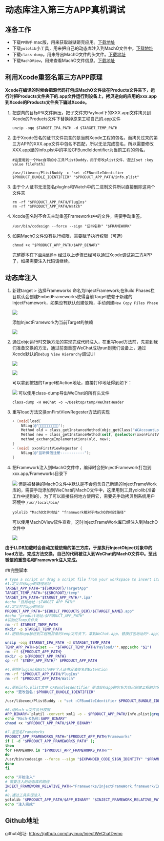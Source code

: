 # 动态库注入第三方APP真机调试


## 准备工作
* 下载`PP助手` mac版，用来获取越狱砸壳应用。[下载地址](http://pro.25pp.com/pp_mac_ios)
* 下载`yololib`小工具，用来把自己的动态库注入到MachO文件中。[下载地址](https://github.com/KJCracks/yololib)
* 下载`class-dump`，用来导出MachO文件的头文件。[下载地址](http://stevenygard.com/projects/class-dump/)
* 下载`MachOView`，用来查看MachO文件信息。[下载地址](https://sourceforge.net/projects/machoview/)

## 利用Xcode重签名第三方APP原理

**Xcode在编译的时候会把源代码打包成MachO文件放在Products文件夹下，运行时把Products文件夹下的.app文件运行到设备上，拷贝逆向的应用的xxx.app到Xcode的Products文件夹下骗过Xcode。**

1. 把逆向的目标IPA文件解压，把子文件夹Payload下的XXX.app文件拷贝到Xcode的Products文件下替换掉原来工程自己的.app文件

	```
	unzip -oqq $TARGET_IPA_PATH -d $TARGET_TEMP_PATH
	```

2. 由于Xcode签名的证书文件包含的是当前Xcode工程的包名，而拷贝过来的第三方APP的XXX.app文件中包名不匹配，所以无法完成签名，所以需要修改XXX.app里的info.plst中的字段CFBundleIdentifier为当前工程的包名。
	

	```
	#这里用到一个Mac自带的小工具PlistBuddy，用于修改plist文件，语法[set :key value filePath]
	
	/usr/libexec/PlistBuddy -c "set :CFBundleIdentifier $PRODUCT_BUNDLE_IDENTIFIER" "$PRODUCT_APP_PATH/info.plist"
	```
3. 由于个人证书无法签名plugIns和Watch中的二进制文件所以直接删除这两个文件夹
	
	```
	rm -rf "$PRODUCT_APP_PATH/PlugIns"
	rm -rf "$PRODUCT_APP_PATH/Watch"
	```
4. Xcode签名时不会去主动重签Frameworks中的文件，需要手动重签。

	
	```
	/usr/bin/codesign --force --sign "证书名称" "$FRAMEWORK"
	```
5. 如果MachO文件没有执行权限，需要赋予执行权限（可选）

	```
	chmod +x "$PRODUCT_APP_PATH/$APP_BINARY"
	```
	完整脚本在下面`完整脚本`
	经过以上步骤已经可以通过Xcode调试第三方APP了，如果需要注入代码请继续。

## 动态库注入
1. 新建target > 选择Frameworks 命名为InjectFramework;在Build Phases栏目默认会创建EmbedFrameworks使得当前Target依赖于新建的InjectFramework，如果没有默认创建依赖，手动创建`New Copy Files Phase`

	![](media/15525297227722/15526300635176.jpg)

	添加InjectFramework为当前Target的依赖

	![](media/15525297227722/15526301667862.jpg)

2. 通过objc运行时交换方法的实现完成代码注入，在重写load方法前，先拿到我们准备交换的方法，通过前面重签WeChat成功run到我们设备上，通过Xcode默认的`Debug View Hierarchy`调试UI

	![](media/15525297227722/15526320413275.jpg)

	![](media/15525297227722/15526321937228.jpg)

	可以拿到按钮的Target和Action地址，直接打印地址得到如下：

	![](media/15525297227722/15526326191041.jpg)
可以使用class-dump导出WeChat的所有头文件

	```
	class-dump -H WeChat -o ~/Desktop/temp/WeChatHeader
	```
3. 重写load方法交换onFirstViewRegester方法的实现

	```objective-c
	+ (void)load{
	    NSLog(@"🍺🍺🍺🍺🍺🍺🍺🍺🍺");
	    Method old = class_getInstanceMethod(objc_getClass("WCAccountLoginControlLogic"), NSSelectorFromString(@"onFirstViewRegester"));
	    Method new = class_getInstanceMethod(self, @selector(xxonFirstViewRegester));
	    method_exchangeImplementations(old, new);
	}
	- (void) xxonFirstViewRegester {
	    NSLog(@"监听微信注册-----------");
	}
	```
4. 把Framework注入到MachO文件中，编译时会把InjectFramework打包到xxx.app/Frameworks目录下

	![](media/15525297227722/15526306014351.jpg)
但是被替换的MachO文件中默认是不会包含自己新建的InjectFrameWork库的，需要手动添加到WeChat的MachO文件中，这里用到工具yololib(准备工作中提到的)，为了可以直接任何地方使用它，需要先手动拷贝到系统用户环境中 `/usr/local/bin/`

	```
	yololib "MachO文件地址" "framework相对于MachO的相对路径"
	```
	可以使用MachOView软件查看，这时InjectFrameWork库已经注入到MachO文件中

	![](media/15525297227722/15526313080211.jpg)

**由于LLDB加载时会自动加载依赖的第三方库，于是执行InjectObject对象中的load方法，完成方法交换，自己的代码被注入到WeChat的MachO文件中。至此微信的重签名和Framework注入完成。**

##完整脚本

```bash
# Type a script or drag a script file from your workspace to insert its path.
#1.定义目标app的路径地址
TARGET_APP_PATH="${SRCROOT}/TargetApp"
TARGET_TEMP_PATH="${SRCROOT}/temp"
TARGET_IPA_PATH="$TARGET_APP_PATH/*.ipa"
#echo "目标地址：$TARGET_APP_PATH"
#2.定义打包app的地址
PRODUCT_APP_PATH="${BUILT_PRODUCTS_DIR}/${TARGET_NAME}.app"
#echo "product地址:$PRODUCT_APP_PATH"
#初始化Temp文件夹
rm -rf $TARGET_TEMP_PATH
mkdir -p $TARGET_TEMP_PATH
#3.把目标app解压到工程根目录的temp文件夹下，拿到WeChat.app，替换打包地址的*.app文件

unzip -oqq $TARGET_IPA_PATH -d $TARGET_TEMP_PATH 
TEMP_APP_PATH=$(set -- "$TARGET_TEMP_PATH/Payload/"*.app;echo "$1")
rm -rf ${PRODUCT_APP_PATH}
mkdir -p ${PRODUCT_APP_PATH}
cp -rf "$TEMP_APP_PATH/" $PRODUCT_APP_PATH

#4.删除Plugins和WatchAPP个人证书没法签名的Extention
rm -rf "$PRODUCT_APP_PATH/PlugIns"
rm -rf "$PRODUCT_APP_PATH/Watch"

#5.更新info.plist文件 CFBundleIdentifier 更改目标app的包名为自己创建工程的包名
echo "更改包名：$PRODUCT_BUNDLE_IDENTIFIER"

/usr/libexec/PlistBuddy -c "set :CFBundleIdentifier $PRODUCT_BUNDLE_IDENTIFIER" "$PRODUCT_APP_PATH/info.plist"

#6.给Mach-o文件执行权限
APP_BINARY=`plutil -convert xml1 -o - $PRODUCT_APP_PATH/Info.plist|grep -A1 Exec|tail -n1|cut -f2 -d\>|cut -f1 -d\<`
echo "Mach-O名称:$APP_BINARY"
chmod +x "$PRODUCT_APP_PATH/$APP_BINARY"

#7.重签名FrameWorks
PRODUCT_APP_FRAMEWORKS_PATH="$PRODUCT_APP_PATH/Frameworks"
if [ -d "$PRODUCT_APP_FRAMEWORKS_PATH" ];
then
for FRAMEWORK in "$PRODUCT_APP_FRAMEWORKS_PATH/"*
do
/usr/bin/codesign --force --sign "$EXPANDED_CODE_SIGN_IDENTITY" "$FRAMEWORK"
done
fi

echo "开始注入"
# 需要注入的动态库的路径  
INJECT_FRAMEWORK_RELATIVE_PATH="Frameworks/InjectFrameWork.framework/InjectFrameWork"
#
#8.通过工具实现注入
yololib "$PRODUCT_APP_PATH/$APP_BINARY" "$INJECT_FRAMEWORK_RELATIVE_PATH"
echo "注入完成"

```

## Github地址
github地址: <https://github.com/luyinuo/InjectWeChatDemo>



